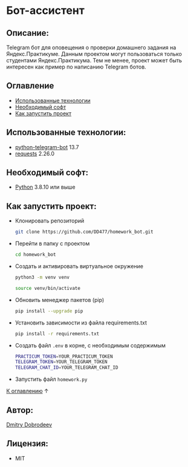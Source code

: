 # Бот-ассистент

## Описание:
Telegram бот для оповещения о проверки домашнего задания на Яндекс.Практикуме. Данным проектом могут пользоваться только студентами Яндекс.Практикума. Тем не менее, проект может быть интересен как пример по написанию Telegram ботов.

## Оглавление

* [Использованные технологии](#использованные-технологии)
* [Необходимый софт](#необходимый-софт)
* [Как запустить проект](#как-запустить-проект)

## Использованные технологии:

-   [python-telegram-bot](https://pypi.org/project/python-telegram-bot/) 13.7
-   [requests](https://pypi.org/project/requests/) 2.26.0


## Необходимый софт:
-   [Python](https://www.python.org/) 3.8.10 или выше


## Как запустить проект:
- Клонировать репозиторий 
   ```sh
   git clone https://github.com/DD477/homework_bot.git
   ```
- Перейти в папку с проектом
   ```sh
   cd homework_bot
   ```
- Cоздать и активировать виртуальное окружение
   ```sh
   python3 -m venv venv
   ```
   ```sh
   source venv/bin/activate
   ```
- Обновить менеджер пакетов (pip)
   ```sh
   pip install --upgrade pip
   ```
- Установить зависимости из файла requirements.txt
   ```sh
   pip install -r requirements.txt
   ```
- Создать файл `.env` в корне, с необходимым содержимым
  ```sh
  PRACTICUM_TOKEN=YOUR_PRACTICUM_TOKEN
  TELEGRAM_TOKEN=YOUR_TELEGRAM_TOKEN
  TELEGRAM_CHAT_ID=YOUR_TELEGRAM_CHAT_ID
  ```
- Запустить файл `homework.py`

[К оглавлению](#оглавление) ↑

## Автор:
[Dmitry Dobrodeev](https://github.com/DD477)

## Лицензия:
- MIT
